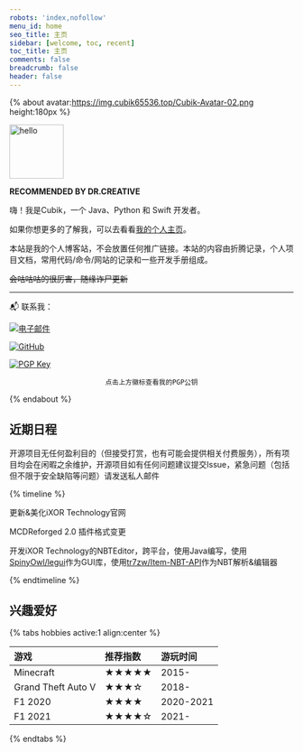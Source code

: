 ```yaml
---
robots: 'index,nofollow'
menu_id: home
seo_title: 主页
sidebar: [welcome, toc, recent]
toc_title: 主页
comments: false
breadcrumb: false
header: false
---
```


{% about avatar:https://img.cubik65536.top/Cubik-Avatar-02.png height:180px %}

<img height="96px" alt="hello" src="https://img.cubik65536.top/hello-cubik.png">

**RECOMMENDED BY DR.CREATIVE**

嗨！我是Cubik，一个 Java、Python 和 Swift 开发者。

如果你想更多的了解我，可以去看看[我的个人主页](https://www.cubik65536.top)。

本站是我的个人博客站，不会放置任何推广链接。本站的内容由折腾记录，个人项目文档，常用代码/命令/网站的记录和一些开发手册组成。

~~会咕咕咕的很厉害，随缘诈尸更新~~

------

📬 联系我：

[![电子邮件](https://img.shields.io/badge/电子邮件-cubik65536%40cubik65356.top-informational?style=for-the-badge)](mailto:cubik65536@cubik65356.top)

[![GitHub](https://img.shields.io/badge/GitHub-Cubik65536-4078c0?style=for-the-badge&logo=github&logoColor=white)](https://github.com/Cubik65536)

[![PGP Key](https://img.shields.io/badge/我的PGP指纹-7C58%20C98C%203AB8%20004E%20046C%2016FA%204462%209FF0%20C890%20D359-%23FA7343?style=for-the-badge)](https://raw.githubusercontent.com/Cubik65536/Cubik65536/main/pgp-public-key.txt)

<div style="text-align: center"><code>点击上方徽标查看我的PGP公钥</code></div>

{% endabout %}

## 近期日程

开源项目无任何盈利目的（但接受打赏，也有可能会提供相关付费服务），所有项目均会在闲暇之余维护，开源项目如有任何问题建议提交Issue，紧急问题（包括但不限于安全缺陷等问题）请发送私人邮件

{% timeline %}

<!-- node iXOR Technology website -->

更新&美化iXOR Technology官网

<!-- node MCDReforged-Remote v2.1 -->

MCDReforged 2.0 插件格式变更

<!-- node iXORTech/NBTEditor -->

开发iXOR Technology的NBTEditor，跨平台，使用Java编写，使用[SpinyOwl/legui](https://github.com/SpinyOwl/legui)作为GUI库，使用[tr7zw/Item-NBT-API](https://github.com/tr7zw/Item-NBT-API)作为NBT解析&编辑器

{% endtimeline %}

## 兴趣爱好

{% tabs hobbies active:1 align:center %}

<!-- tab 游戏 -->

| 游戏 | 推荐指数 |游玩时间 |
|:-----|:--------|:--------|
| Minecraft | ★★★★★ | 2015- |
| Grand Theft Auto V | ★★★☆ | 2018- |
| F1 2020 | ★★★★ | 2020-2021 |
| F1 2021 | ★★★★☆ | 2021- |

{% endtabs %}
